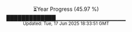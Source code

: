<p align="center">
⏳Year Progress (45.97 %) <br>
█████████████▁▁▁▁▁▁▁▁▁▁▁▁▁▁▁▁▁ <br>
<sub>Updated: Tue, 17 Jun 2025 18:33:51 GMT</sub>
</p>

